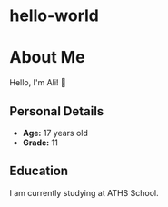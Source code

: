# hello-world

# About Me

Hello, I'm Ali! 👋

## Personal Details

- **Age:** 17 years old
- **Grade:** 11

## Education

I am currently studying at ATHS School.
